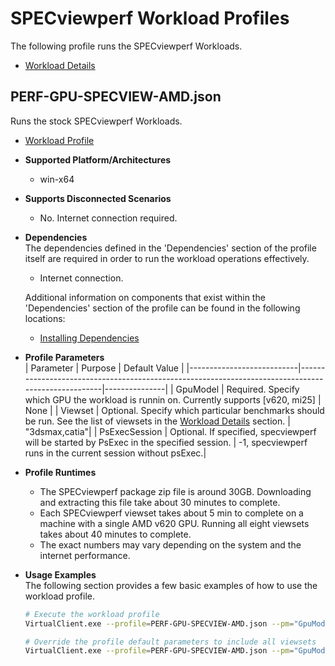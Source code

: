 # SPECviewperf Workload Profiles
The following profile runs the SPECviewperf Workloads.

* [Workload Details](./specview.md)  

## PERF-GPU-SPECVIEW-AMD.json
Runs the stock SPECviewperf Workloads.

* [Workload Profile](https://github.com/microsoft/VirtualClient/blob/main/src/VirtualClient/VirtualClient.Main/profiles/PERF-GPU-SPECVIEW-AMD.json) 

* **Supported Platform/Architectures**
  * win-x64

* **Supports Disconnected Scenarios**  
  * No. Internet connection required.

* **Dependencies**  
  The dependencies defined in the 'Dependencies' section of the profile itself are required in order to run the workload operations effectively.
  * Internet connection.

  Additional information on components that exist within the 'Dependencies' section of the profile can be found in the following locations:
  * [Installing Dependencies](https://microsoft.github.io/VirtualClient/docs/category/dependencies/)

* **Profile Parameters**  
  | Parameter                 | Purpose                                                                                           | Default Value |
  |---------------------------|---------------------------------------------------------------------------------------------------|---------------|
  | GpuModel                  | Required. Specify which GPU the workload is runnin on. Currently supports [v620, mi25]            | None          |
  | Viewset                   | Optional. Specify which particular benchmarks should be run. See the list of viewsets in the [Workload Details](https://gwpg.spec.org/benchmarks/benchmark/specviewperf-2020-v3-1/) section.                                                                                                                        | "3dsmax,catia"|
  | PsExecSession             | Optional. If specified, specviewperf will be started by PsExec in the specified session.          | -1, specviewperf runs in the current session without psExec.|

* **Profile Runtimes**  
  * The SPECviewperf package zip file is around 30GB. Downloading and extracting this file take about 30 minutes to complete. 
  * Each SPECviewperf viewset takes about 5 min to complete on a machine with a single AMD v620 GPU. Running all eight viewsets takes about 40 minutes to complete.
  * The exact numbers may vary depending on the system and the internet performance. 

* **Usage Examples**  
  The following section provides a few basic examples of how to use the workload profile.

  ``` bash
  # Execute the workload profile
  VirtualClient.exe --profile=PERF-GPU-SPECVIEW-AMD.json --pm="GpuModel=v620" --system=Demo --packageStore="{BlobConnectionString|SAS Uri}"

  # Override the profile default parameters to include all viewsets
  VirtualClient.exe --profile=PERF-GPU-SPECVIEW-AMD.json --pm="GpuModel=v620,,,Viewset=3dsmax,catia,creo,energy,maya,medical,snx,sw" --system=Demo --packageStore="{BlobConnectionString|SAS Uri}"
  ```